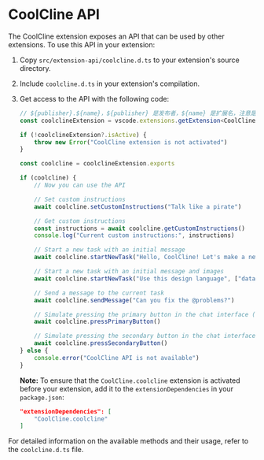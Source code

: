 # CoolCline API

The CoolCline extension exposes an API that can be used by other extensions. To use this API in your extension:

1. Copy `src/extension-api/coolcline.d.ts` to your extension's source directory.
2. Include `coolcline.d.ts` in your extension's compilation.
3. Get access to the API with the following code:

    ```ts
    // ${publisher}.${name}，${publisher} 是发布者，${name} 是扩展名，注意是要用 package.json 中的 publisher 和 name，区分大小写
    const coolclineExtension = vscode.extensions.getExtension<CoolClineAPI>("CoolCline.coolcline")

    if (!coolclineExtension?.isActive) {
    	throw new Error("CoolCline extension is not activated")
    }

    const coolcline = coolclineExtension.exports

    if (coolcline) {
    	// Now you can use the API

    	// Set custom instructions
    	await coolcline.setCustomInstructions("Talk like a pirate")

    	// Get custom instructions
    	const instructions = await coolcline.getCustomInstructions()
    	console.log("Current custom instructions:", instructions)

    	// Start a new task with an initial message
    	await coolcline.startNewTask("Hello, CoolCline! Let's make a new project...")

    	// Start a new task with an initial message and images
    	await coolcline.startNewTask("Use this design language", ["data:image/webp;base64,..."])

    	// Send a message to the current task
    	await coolcline.sendMessage("Can you fix the @problems?")

    	// Simulate pressing the primary button in the chat interface (e.g. 'Save' or 'Proceed While Running')
    	await coolcline.pressPrimaryButton()

    	// Simulate pressing the secondary button in the chat interface (e.g. 'Reject')
    	await coolcline.pressSecondaryButton()
    } else {
    	console.error("CoolCline API is not available")
    }
    ```

    **Note:** To ensure that the `CoolCline.coolcline` extension is activated before your extension, add it to the `extensionDependencies` in your `package.json`:

    ```json
    "extensionDependencies": [
        "CoolCline.coolcline"
    ]
    ```

For detailed information on the available methods and their usage, refer to the `coolcline.d.ts` file.
